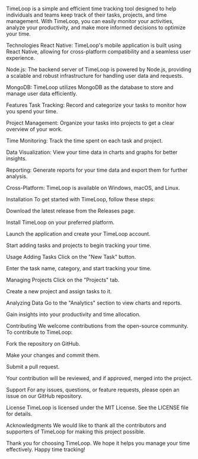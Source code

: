 TimeLoop is a simple and efficient time tracking tool designed to help individuals and teams keep track of their tasks, projects, and time management. With TimeLoop, you can easily monitor your activities, analyze your productivity, and make more informed decisions to optimize your time.

Technologies
React Native: TimeLoop's mobile application is built using React Native, allowing for cross-platform compatibility and a seamless user experience.

Node.js: The backend server of TimeLoop is powered by Node.js, providing a scalable and robust infrastructure for handling user data and requests.

MongoDB: TimeLoop utilizes MongoDB as the database to store and manage user data efficiently.

Features
Task Tracking: Record and categorize your tasks to monitor how you spend your time.

Project Management: Organize your tasks into projects to get a clear overview of your work.

Time Monitoring: Track the time spent on each task and project.

Data Visualization: View your time data in charts and graphs for better insights.

Reporting: Generate reports for your time data and export them for further analysis.

Cross-Platform: TimeLoop is available on Windows, macOS, and Linux.

Installation
To get started with TimeLoop, follow these steps:

Download the latest release from the Releases page.

Install TimeLoop on your preferred platform.

Launch the application and create your TimeLoop account.

Start adding tasks and projects to begin tracking your time.

Usage
Adding Tasks
Click on the "New Task" button.

Enter the task name, category, and start tracking your time.

Managing Projects
Click on the "Projects" tab.

Create a new project and assign tasks to it.

Analyzing Data
Go to the "Analytics" section to view charts and reports.

Gain insights into your productivity and time allocation.

Contributing
We welcome contributions from the open-source community. To contribute to TimeLoop:

Fork the repository on GitHub.

Make your changes and commit them.

Submit a pull request.

Your contribution will be reviewed, and if approved, merged into the project.

Support
For any issues, questions, or feature requests, please open an issue on our GitHub repository.

License
TimeLoop is licensed under the MIT License. See the LICENSE file for details.

Acknowledgments
We would like to thank all the contributors and supporters of TimeLoop for making this project possible.

Thank you for choosing TimeLoop. We hope it helps you manage your time effectively. Happy time tracking!
